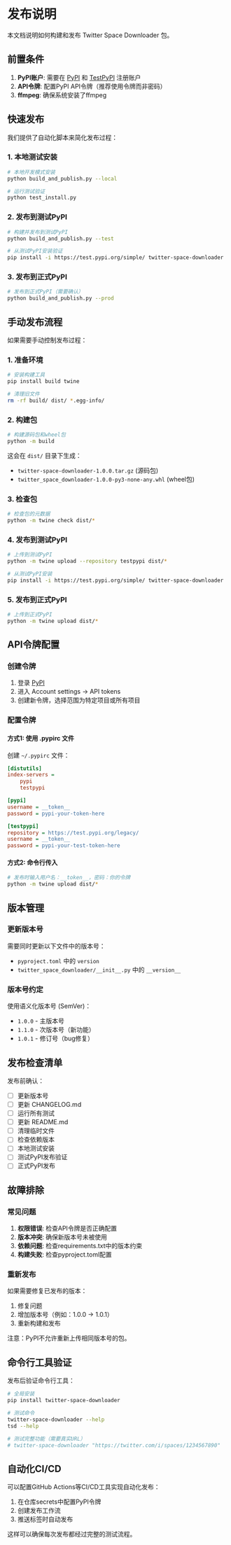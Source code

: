 # 发布说明

本文档说明如何构建和发布 Twitter Space Downloader 包。

## 前置条件

1. **PyPI账户**: 需要在 [PyPI](https://pypi.org/) 和 [TestPyPI](https://test.pypi.org/) 注册账户
2. **API令牌**: 配置PyPI API令牌（推荐使用令牌而非密码）
3. **ffmpeg**: 确保系统安装了ffmpeg

## 快速发布

我们提供了自动化脚本来简化发布过程：

### 1. 本地测试安装

```bash
# 本地开发模式安装
python build_and_publish.py --local

# 运行测试验证
python test_install.py
```

### 2. 发布到测试PyPI

```bash
# 构建并发布到测试PyPI
python build_and_publish.py --test

# 从测试PyPI安装验证
pip install -i https://test.pypi.org/simple/ twitter-space-downloader
```

### 3. 发布到正式PyPI

```bash
# 发布到正式PyPI（需要确认）
python build_and_publish.py --prod
```

## 手动发布流程

如果需要手动控制发布过程：

### 1. 准备环境

```bash
# 安装构建工具
pip install build twine

# 清理旧文件
rm -rf build/ dist/ *.egg-info/
```

### 2. 构建包

```bash
# 构建源码包和wheel包
python -m build
```

这会在 `dist/` 目录下生成：
- `twitter-space-downloader-1.0.0.tar.gz` (源码包)
- `twitter_space_downloader-1.0.0-py3-none-any.whl` (wheel包)

### 3. 检查包

```bash
# 检查包的元数据
python -m twine check dist/*
```

### 4. 发布到测试PyPI

```bash
# 上传到测试PyPI
python -m twine upload --repository testpypi dist/*

# 从测试PyPI安装
pip install -i https://test.pypi.org/simple/ twitter-space-downloader
```

### 5. 发布到正式PyPI

```bash
# 上传到正式PyPI
python -m twine upload dist/*
```

## API令牌配置

### 创建令牌

1. 登录 [PyPI](https://pypi.org/manage/account/)
2. 进入 Account settings → API tokens
3. 创建新令牌，选择范围为特定项目或所有项目

### 配置令牌

#### 方式1: 使用 .pypirc 文件

创建 `~/.pypirc` 文件：

```ini
[distutils]
index-servers =
    pypi
    testpypi

[pypi]
username = __token__
password = pypi-your-token-here

[testpypi]
repository = https://test.pypi.org/legacy/
username = __token__
password = pypi-your-test-token-here
```

#### 方式2: 命令行传入

```bash
# 发布时输入用户名：__token__，密码：你的令牌
python -m twine upload dist/*
```

## 版本管理

### 更新版本号

需要同时更新以下文件中的版本号：
- `pyproject.toml` 中的 `version`
- `twitter_space_downloader/__init__.py` 中的 `__version__`

### 版本号约定

使用语义化版本号 (SemVer)：
- `1.0.0` - 主版本号
- `1.1.0` - 次版本号（新功能）
- `1.0.1` - 修订号（bug修复）

## 发布检查清单

发布前确认：

- [ ] 更新版本号
- [ ] 更新 CHANGELOG.md
- [ ] 运行所有测试
- [ ] 更新 README.md
- [ ] 清理临时文件
- [ ] 检查依赖版本
- [ ] 本地测试安装
- [ ] 测试PyPI发布验证
- [ ] 正式PyPI发布

## 故障排除

### 常见问题

1. **权限错误**: 检查API令牌是否正确配置
2. **版本冲突**: 确保新版本号未被使用
3. **依赖问题**: 检查requirements.txt中的版本约束
4. **构建失败**: 检查pyproject.toml配置

### 重新发布

如果需要修复已发布的版本：

1. 修复问题
2. 增加版本号（例如：1.0.0 → 1.0.1）
3. 重新构建和发布

注意：PyPI不允许重新上传相同版本号的包。

## 命令行工具验证

发布后验证命令行工具：

```bash
# 全局安装
pip install twitter-space-downloader

# 测试命令
twitter-space-downloader --help
tsd --help

# 测试完整功能（需要真实URL）
# twitter-space-downloader "https://twitter.com/i/spaces/1234567890"
```

## 自动化CI/CD

可以配置GitHub Actions等CI/CD工具实现自动化发布：

1. 在仓库secrets中配置PyPI令牌
2. 创建发布工作流
3. 推送标签时自动发布

这样可以确保每次发布都经过完整的测试流程。 